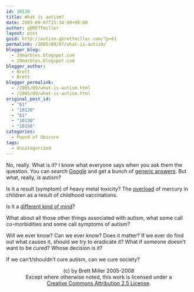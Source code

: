 ```yaml
---
id: 10130
title: What is autism?
date: 2005-09-07T15:34:00+00:00
author: gBRETTmiller
layout: post
guid: http://autism.gbrettmiller.com/?p=61
permalink: /2005/09/07/what-is-autism/
blogger_blog:
  - 29marbles.blogspot.com
  - 29marbles.blogspot.com
blogger_author:
  - Brett
  - Brett
blogger_permalink:
  - /2005/09/what-is-autism.html
  - /2005/09/what-is-autism.html
original_post_id:
  - "61"
  - "10130"
  - "61"
  - "10130"
  - "10156"
categories:
  - Pound of Obscure
tags:
  - Uncategorized
---
```

No, really. What is it? I know what everyone says when you ask them the question. You can search [Google](http://www.google.com/) and get a bunch of [generic answers](http://www.google.com/search?hl=en&hs=hYS&amp;lr=&client=firefox-a&rls=org.mozilla:en-US:official&oi=defmore&q=define:autism). But what, really, is autism?

Is it a result (symptom) of heavy metal toxicity? The [overload](http://www.myomancy.com/2005/09/overloaded_merc.html) of mercury in children as a result of childhood vaccinations.

Is it a [different kind of mind](http://www.neurodiversity.com/main.html)?

What about all those other things associated with autism, what some call co-morbidities and some call symptoms of autism?

Will we ever know? Can we ever know? Does it matter? If we ever do find out what causes it, should we try to eradicate it? What if someone doesn&#8217;t want to be cured? Whose decision is it?

If we can&#8217;t/shouldn&#8217;t cure autism, can we cure society?

<div class="blogger-post-footer">
  <p align="center">
    (c) by Brett Miller 2005-2008<br /> Except where otherwise noted, this work is licensed under a<br /> <a href="http://creativecommons.org/licenses/by/2.5/" rel="license">Creative Commons Attribution 2.5 License</a>.
  </p>
</div>